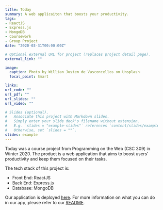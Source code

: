 ```yaml
---
title: Today
summary: A web applicaiton that boosts your productivity.
tags:
- ReactJS
- Express.js
- MongoDB
- Coursework
- Group Project
date: "2020-03-31T00:00:00Z"

# Optional external URL for project (replaces project detail page).
external_link: ""

image:
  caption: Photo by Willian Justen de Vasconcellos on Unsplash
  focal_point: Smart

links:
url_code: ""
url_pdf: ""
url_slides: ""
url_video: ""

# Slides (optional).
#   Associate this project with Markdown slides.
#   Simply enter your slide deck's filename without extension.
#   E.g. `slides = "example-slides"` references `content/slides/example-slides.md`.
#   Otherwise, set `slides = ""`.
slides: example
---
```

Today was a course project from Programming on the Web (CSC 309) in Winter 2020. The product is a web application that aims to boost users' productivity and keep them focused on their tasks.

The tech stack of this project is:

- Front End: ReactJS
- Back End: Express.js
- Database: MongoDB

Our application is deployed [here](https://custombrowserhomepage.chenpan.xyz). For more information on what you can do in our app, please refer to our [README](https://github.com/karenychen/today).